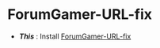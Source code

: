 # ForumGamer-URL-fix

* ***This*** : Install [ForumGamer-URL-fix](https://github.com/Xmax1231/UserScript/raw/master/ForumGamer-URL-fix/main.user.js)
